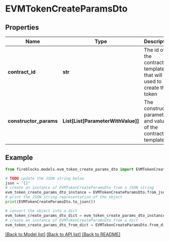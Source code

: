 # EVMTokenCreateParamsDto


## Properties

Name | Type | Description | Notes
------------ | ------------- | ------------- | -------------
**contract_id** | **str** | The id of the contract template that will be used to create the token | 
**constructor_params** | **List[List[ParameterWithValue]]** | The constructor parameters and values of the contract template | [optional] 

## Example

```python
from fireblocks.models.evm_token_create_params_dto import EVMTokenCreateParamsDto

# TODO update the JSON string below
json = "{}"
# create an instance of EVMTokenCreateParamsDto from a JSON string
evm_token_create_params_dto_instance = EVMTokenCreateParamsDto.from_json(json)
# print the JSON string representation of the object
print(EVMTokenCreateParamsDto.to_json())

# convert the object into a dict
evm_token_create_params_dto_dict = evm_token_create_params_dto_instance.to_dict()
# create an instance of EVMTokenCreateParamsDto from a dict
evm_token_create_params_dto_from_dict = EVMTokenCreateParamsDto.from_dict(evm_token_create_params_dto_dict)
```
[[Back to Model list]](../README.md#documentation-for-models) [[Back to API list]](../README.md#documentation-for-api-endpoints) [[Back to README]](../README.md)


